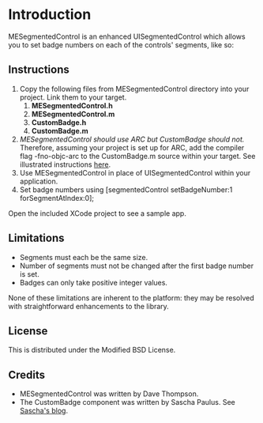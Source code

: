 Introduction
=========================

MESegmentedControl is an enhanced UISegmentedControl which allows you to set badge numbers on each of the controls' segments, like so:

Instructions
-------------------------

1. Copy the following files from MESegmentedControl directory into your project. Link them to your target.
    1. **MESegmentedControl.h**
    1. **MESegmentedControl.m**
    1. **CustomBadge.h**
    1. **CustomBadge.m**
1. _MESegmentedControl should use ARC but CustomBadge should not._ Therefore, assuming your project is set up for ARC, add the compiler flag -fno-objc-arc to the CustomBadge.m source within your target. See illustrated instructions [here](http://www.leesilver.net/1/post/2011/8/disabling-arc-on-certain-files-in-xcode.html).
1. Use MESegmentedControl in place of UISegmentedControl within your application.
1. Set badge numbers using [segmentedControl setBadgeNumber:1 forSegmentAtIndex:0];

Open the included XCode project to see a sample app.

Limitations
-------------------------

* Segments must each be the same size.
* Number of segments must not be changed after the first badge number is set.
* Badges can only take positive integer values.

None of these limitations are inherent to the platform: they may be resolved with straightforward enhancements to the library.

License
-------------------------

This is distributed under the Modified BSD License.

Credits
-------------------------

* MESegmentedControl was written by Dave Thompson.
* The CustomBadge component was written by Sascha Paulus. See  [Sascha's blog](http://www.spaulus.com/2011/04/custombadge-2-0-retina-ready-scalable-light-reflex/?lang=en).